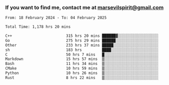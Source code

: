 ### If you want to find me, contact me at marsevilspirit@gmail.com

<!--
**marsevilspirit/marsevilspirit** is a ✨ _special_ ✨ repository because its `README.md` (this file) appears on your GitHub profile.

Here are some ideas to get you started:

- 🔭 I’m currently working on ...
- 🌱 I’m currently learning ...
- 👯 I’m looking to collaborate on ...
- 🤔 I’m looking for help with ...
- 💬 Ask me about ...
- 📫 How to reach me: ...
- 😄 Pronouns: ...
- ⚡ Fun fact: ...
-->
<!--START_SECTION:waka-->

```txt
From: 18 February 2024 - To: 04 February 2025

Total Time: 1,178 hrs 20 mins

C++                        315 hrs 20 mins ██████▓░░░░░░░░░░░░░░░░░░   26.76 %
Go                         275 hrs 29 mins ██████░░░░░░░░░░░░░░░░░░░   23.38 %
Other                      233 hrs 37 mins █████░░░░░░░░░░░░░░░░░░░░   19.83 %
sh                         183 hrs         ████░░░░░░░░░░░░░░░░░░░░░   15.53 %
C                          50 hrs 7 mins   █░░░░░░░░░░░░░░░░░░░░░░░░   04.25 %
Markdown                   15 hrs 57 mins  ▒░░░░░░░░░░░░░░░░░░░░░░░░   01.35 %
Bash                       11 hrs 34 mins  ▒░░░░░░░░░░░░░░░░░░░░░░░░   00.98 %
CMake                      10 hrs 59 mins  ▒░░░░░░░░░░░░░░░░░░░░░░░░   00.93 %
Python                     10 hrs 26 mins  ▒░░░░░░░░░░░░░░░░░░░░░░░░   00.89 %
Rust                       8 hrs 22 mins   ▒░░░░░░░░░░░░░░░░░░░░░░░░   00.71 %
```

<!--END_SECTION:waka-->
